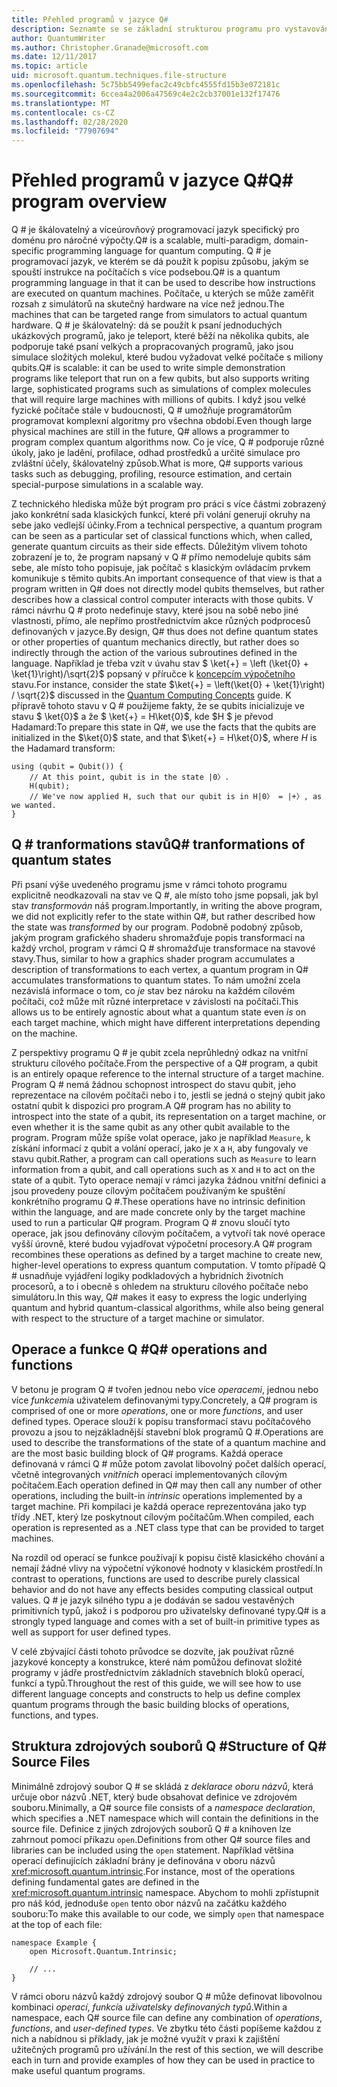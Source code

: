 ```yaml
---
title: Přehled programů v jazyce Q#
description: Seznamte se se základní strukturou programu pro vystavování a způsobu, jakým představuje transformace států.
author: QuantumWriter
ms.author: Christopher.Granade@microsoft.com
ms.date: 12/11/2017
ms.topic: article
uid: microsoft.quantum.techniques.file-structure
ms.openlocfilehash: 5c75bb5499efac2c49cbfc4555fd15b3e072181c
ms.sourcegitcommit: 6ccea4a2006a47569c4e2c2cb37001e132f17476
ms.translationtype: MT
ms.contentlocale: cs-CZ
ms.lasthandoff: 02/28/2020
ms.locfileid: "77907694"
---
```

# <a name="q-program-overview"></a><span data-ttu-id="63512-103">Přehled programů v jazyce Q#</span><span class="sxs-lookup"><span data-stu-id="63512-103">Q# program overview</span></span>

<span data-ttu-id="63512-104">Q # je škálovatelný a víceúrovňový programovací jazyk specifický pro doménu pro náročné výpočty.</span><span class="sxs-lookup"><span data-stu-id="63512-104">Q# is a scalable, multi-paradigm, domain-specific programming language for quantum computing.</span></span> <span data-ttu-id="63512-105">Q # je programovací jazyk, ve kterém se dá použít k popisu způsobu, jakým se spouští instrukce na počítačích s více podsebou.</span><span class="sxs-lookup"><span data-stu-id="63512-105">Q# is a quantum programming language in that it can be used to describe how instructions are executed on quantum machines.</span></span> <span data-ttu-id="63512-106">Počítače, u kterých se může zaměřit rozsah z simulátorů na skutečný hardware na více než jednou.</span><span class="sxs-lookup"><span data-stu-id="63512-106">The machines that can be targeted range from simulators to actual quantum hardware.</span></span> <span data-ttu-id="63512-107">Q # je škálovatelný: dá se použít k psaní jednoduchých ukázkových programů, jako je teleport, které běží na několika qubits, ale podporuje také psaní velkých a propracovaných programů, jako jsou simulace složitých molekul, které budou vyžadovat velké počítače s miliony qubits.</span><span class="sxs-lookup"><span data-stu-id="63512-107">Q# is scalable: it can be used to write simple demonstration programs like teleport that run on a few qubits, but also supports writing large, sophisticated programs such as simulations of complex molecules that will require large machines with millions of qubits.</span></span> <span data-ttu-id="63512-108">I když jsou velké fyzické počítače stále v budoucnosti, Q # umožňuje programátorům programovat komplexní algoritmy pro všechna období.</span><span class="sxs-lookup"><span data-stu-id="63512-108">Even though large physical machines are still in the future, Q# allows a programmer to program complex quantum algorithms now.</span></span> <span data-ttu-id="63512-109">Co je více, Q # podporuje různé úkoly, jako je ladění, profilace, odhad prostředků a určité simulace pro zvláštní účely, škálovatelný způsob.</span><span class="sxs-lookup"><span data-stu-id="63512-109">What is more, Q# supports various tasks such as debugging, profiling, resource estimation, and certain special-purpose simulations in a scalable way.</span></span> 

<span data-ttu-id="63512-110">Z technického hlediska může být program pro práci s více částmi zobrazený jako konkrétní sada klasických funkcí, které při volání generují okruhy na sebe jako vedlejší účinky.</span><span class="sxs-lookup"><span data-stu-id="63512-110">From a technical perspective, a quantum program can be seen as a particular set of classical functions which, when called, generate quantum circuits as their side effects.</span></span> <span data-ttu-id="63512-111">Důležitým vlivem tohoto zobrazení je to, že program napsaný v Q # přímo nemodeluje qubits sám sebe, ale místo toho popisuje, jak počítač s klasickým ovládacím prvkem komunikuje s těmito qubits.</span><span class="sxs-lookup"><span data-stu-id="63512-111">An important consequence of that view is that a program written in Q# does not directly model qubits themselves, but rather describes how a classical control computer interacts with those qubits.</span></span>
<span data-ttu-id="63512-112">V rámci návrhu Q # proto nedefinuje stavy, které jsou na sobě nebo jiné vlastnosti, přímo, ale nepřímo prostřednictvím akce různých podprocesů definovaných v jazyce.</span><span class="sxs-lookup"><span data-stu-id="63512-112">By design, Q# thus does not define quantum states or other properties of quantum mechanics directly, but rather does so indirectly through the action of the various subroutines defined in the language.</span></span>
<span data-ttu-id="63512-113">Například je třeba vzít v úvahu stav $ \ket{+} = \left (\ket{0} + \ket{1}\right)/\sqrt{2}$ popsaný v příručce k [koncepcím výpočetního](xref:microsoft.quantum.concepts.intro) stavu.</span><span class="sxs-lookup"><span data-stu-id="63512-113">For instance, consider the state $\ket{+} = \left(\ket{0} + \ket{1}\right) / \sqrt{2}$ discussed in the [Quantum Computing Concepts](xref:microsoft.quantum.concepts.intro) guide.</span></span>
<span data-ttu-id="63512-114">K přípravě tohoto stavu v Q # použijeme fakty, že se qubits inicializuje ve stavu $ \ket{0}$ a že $ \ket{+} = H\ket{0}$, kde $H $ je převod Hadamard:</span><span class="sxs-lookup"><span data-stu-id="63512-114">To prepare this state in Q#, we use the facts that the qubits are initialized in the $\ket{0}$ state, and that $\ket{+} = H\ket{0}$, where $H$ is the Hadamard transform:</span></span>

```qsharp
using (qubit = Qubit()) {
    // At this point, qubit is in the state |0〉.
    H(qubit);
    // We've now applied H, such that our qubit is in H|0〉 = |+〉, as we wanted.
}
```
## <a name="q-tranformations-of-quantum-states"></a><span data-ttu-id="63512-115">Q # tranformations stavů</span><span class="sxs-lookup"><span data-stu-id="63512-115">Q# tranformations of quantum states</span></span>

<span data-ttu-id="63512-116">Při psaní výše uvedeného programu jsme v rámci tohoto programu explicitně neodkazovali na stav ve Q #, ale místo toho jsme popsali, jak byl stav *transformován* náš program.</span><span class="sxs-lookup"><span data-stu-id="63512-116">Importantly, in writing the above program, we did not explicitly refer to the state within Q#, but rather described how the state was *transformed* by our program.</span></span>
<span data-ttu-id="63512-117">Podobně podobný způsob, jakým program grafického shaderu shromažďuje popis transformací na každý vrchol, program v rámci Q # shromažďuje transformace na stavové stavy.</span><span class="sxs-lookup"><span data-stu-id="63512-117">Thus, similar to how a graphics shader program accumulates a description of transformations to each vertex, a quantum program in Q# accumulates transformations to quantum states.</span></span>
<span data-ttu-id="63512-118">To nám umožní zcela nezávislá informace o tom, co *je* stav bez nároku na každém cílovém počítači, což může mít různé interpretace v závislosti na počítači.</span><span class="sxs-lookup"><span data-stu-id="63512-118">This allows us to be entirely agnostic about what a quantum state even *is* on each target machine, which might have different interpretations depending on the machine.</span></span> 

<span data-ttu-id="63512-119">Z perspektivy programu Q # je qubit zcela neprůhledný odkaz na vnitřní strukturu cílového počítače.</span><span class="sxs-lookup"><span data-stu-id="63512-119">From the perspective of a Q# program, a qubit is an entirely opaque reference to the internal structure of a target machine.</span></span>
<span data-ttu-id="63512-120">Program Q # nemá žádnou schopnost introspect do stavu qubit, jeho reprezentace na cílovém počítači nebo i to, jestli se jedná o stejný qubit jako ostatní qubit k dispozici pro program.</span><span class="sxs-lookup"><span data-stu-id="63512-120">A Q# program has no ability to introspect into the state of a qubit, its representation on a target machine, or even whether it is the same qubit as any other qubit available to the program.</span></span>
<span data-ttu-id="63512-121">Program může spíše volat operace, jako je například `Measure`, k získání informací z qubit a volání operací, jako je `X` a `H`, aby fungovaly ve stavu qubit.</span><span class="sxs-lookup"><span data-stu-id="63512-121">Rather, a program can call operations such as `Measure` to learn information from a qubit, and call operations such as `X` and `H` to act on the state of a qubit.</span></span>
<span data-ttu-id="63512-122">Tyto operace nemají v rámci jazyka žádnou vnitřní definici a jsou provedeny pouze cílovým počítačem používaným ke spuštění konkrétního programu Q #.</span><span class="sxs-lookup"><span data-stu-id="63512-122">These operations have no intrinsic definition within the language, and are made concrete only by the target machine used to run a particular Q# program.</span></span>
<span data-ttu-id="63512-123">Program Q # znovu sloučí tyto operace, jak jsou definovány cílovým počítačem, a vytvoří tak nové operace vyšší úrovně, které budou vyjadřovat výpočetní procesory.</span><span class="sxs-lookup"><span data-stu-id="63512-123">A Q# program recombines these operations as defined by a target machine to create new, higher-level operations to express quantum computation.</span></span>
<span data-ttu-id="63512-124">V tomto případě Q # usnadňuje vyjádření logiky podkladových a hybridních životních procesorů, a to i obecně s ohledem na strukturu cílového počítače nebo simulátoru.</span><span class="sxs-lookup"><span data-stu-id="63512-124">In this way, Q# makes it easy to express the logic underlying quantum and hybrid quantum-classical algorithms, while also being general with respect to the structure of a target machine or simulator.</span></span>

## <a name="q-operations-and-functions"></a><span data-ttu-id="63512-125">Operace a funkce Q #</span><span class="sxs-lookup"><span data-stu-id="63512-125">Q# operations and functions</span></span>

<span data-ttu-id="63512-126">V betonu je program Q # tvořen jednou nebo více *operacemi*, jednou nebo více *funkcemi*a uživatelem definovanými typy.</span><span class="sxs-lookup"><span data-stu-id="63512-126">Concretely, a Q# program is comprised of one or more *operations*, one or more *functions*, and user defined types.</span></span> <span data-ttu-id="63512-127">Operace slouží k popisu transformací stavu počítačového provozu a jsou to nejzákladnější stavební blok programů Q #.</span><span class="sxs-lookup"><span data-stu-id="63512-127">Operations are used to describe the transformations of the state of a quantum machine and are the most basic building block of Q# programs.</span></span> <span data-ttu-id="63512-128">Každá operace definovaná v rámci Q # může potom zavolat libovolný počet dalších operací, včetně integrovaných *vnitřních* operací implementovaných cílovým počítačem.</span><span class="sxs-lookup"><span data-stu-id="63512-128">Each operation defined in Q# may then call any number of other operations, including the built-in *intrinsic* operations implemented by a target machine.</span></span>
<span data-ttu-id="63512-129">Při kompilaci je každá operace reprezentována jako typ třídy .NET, který lze poskytnout cílovým počítačům.</span><span class="sxs-lookup"><span data-stu-id="63512-129">When compiled, each operation is represented as a .NET class type that can be provided to target machines.</span></span>

<span data-ttu-id="63512-130">Na rozdíl od operací se funkce používají k popisu čistě klasického chování a nemají žádné vlivy na výpočetní výkonové hodnoty v klasickém prostředí.</span><span class="sxs-lookup"><span data-stu-id="63512-130">In contrast to operations, functions are used to describe purely classical behavior and do not have any effects besides computing classical output values.</span></span> <span data-ttu-id="63512-131">Q # je jazyk silného typu a je dodáván se sadou vestavěných primitivních typů, jakož i s podporou pro uživatelsky definované typy.</span><span class="sxs-lookup"><span data-stu-id="63512-131">Q# is a strongly typed language and comes with a set of built-in primitive types as well as support for user defined types.</span></span> 

<span data-ttu-id="63512-132">V celé zbývající části tohoto průvodce se dozvíte, jak používat různé jazykové koncepty a konstrukce, které nám pomůžou definovat složité programy v jádře prostřednictvím základních stavebních bloků operací, funkcí a typů.</span><span class="sxs-lookup"><span data-stu-id="63512-132">Throughout the rest of this guide, we will see how to use different language concepts and constructs to help us define complex quantum programs through the basic building blocks of operations, functions, and types.</span></span> 

## <a name="structure-of-q-source-files"></a><span data-ttu-id="63512-133">Struktura zdrojových souborů Q #</span><span class="sxs-lookup"><span data-stu-id="63512-133">Structure of Q# Source Files</span></span>

<span data-ttu-id="63512-134">Minimálně zdrojový soubor Q # se skládá z *deklarace oboru názvů*, která určuje obor názvů .NET, který bude obsahovat definice ve zdrojovém souboru.</span><span class="sxs-lookup"><span data-stu-id="63512-134">Minimally, a Q# source file consists of a *namespace declaration*, which specifies a .NET namespace which will contain the definitions in the source file.</span></span>
<span data-ttu-id="63512-135">Definice z jiných zdrojových souborů Q # a knihoven lze zahrnout pomocí příkazu `open`.</span><span class="sxs-lookup"><span data-stu-id="63512-135">Definitions from other Q# source files and libraries can be included using the `open` statement.</span></span>
<span data-ttu-id="63512-136">Například většina operací definujících základní brány je definována v oboru názvů <xref:microsoft.quantum.intrinsic>.</span><span class="sxs-lookup"><span data-stu-id="63512-136">For instance, most of the operations defining fundamental gates are defined in the <xref:microsoft.quantum.intrinsic> namespace.</span></span>
<span data-ttu-id="63512-137">Abychom to mohli zpřístupnit pro náš kód, jednoduše `open` tento obor názvů na začátku každého souboru:</span><span class="sxs-lookup"><span data-stu-id="63512-137">To make this available to our code, we simply `open` that namespace at the top of each file:</span></span>

```qsharp
namespace Example {
    open Microsoft.Quantum.Intrinsic;

    // ...
}
```

<span data-ttu-id="63512-138">V rámci oboru názvů každý zdrojový soubor Q # může definovat libovolnou kombinaci *operací*, *funkcí*a *uživatelsky definovaných typů*.</span><span class="sxs-lookup"><span data-stu-id="63512-138">Within a namespace, each Q# source file can define any combination of *operations*, *functions*, and *user-defined types*.</span></span>
<span data-ttu-id="63512-139">Ve zbytku této části popíšeme každou z nich a nabídnou si příklady, jak je možné využít v praxi k zajištění užitečných programů pro užívání.</span><span class="sxs-lookup"><span data-stu-id="63512-139">In the rest of this section, we will describe each in turn and provide examples of how they can be used in practice to make useful quantum programs.</span></span>
